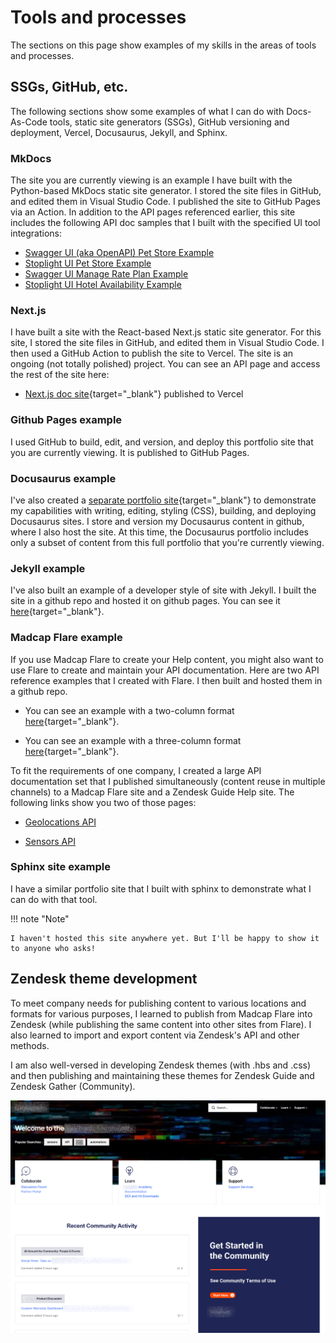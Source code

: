 # Tools and processes

The sections on this page show examples of my skills in the areas of
tools and processes.

## SSGs, GitHub, etc.

The following sections show some examples of what I can do with Docs-As-Code tools, static site generators (SSGs), GitHub versioning and deployment, Vercel, Docusaurus, Jekyll, and Sphinx.

### MkDocs

The site you are currently viewing is an example I have built with the Python-based MkDocs static site generator. I stored the site files in GitHub, and edited them in Visual Studio Code. I published the site to GitHub Pages via an Action. In addition to the API pages referenced earlier, this site includes the following API doc samples that I built with the specified UI tool integrations:

- [Swagger UI (aka OpenAPI) Pet Store Example](../ProductCatalog/PetStoreSwgUiTag.md)
- [Stoplight UI Pet Store Example](../ProductCatalog/PetStoreStoplight.md)
- [Swagger UI Manage Rate Plan Example](../ProductCatalog/ManageRatePlan.md)
- [Stoplight UI Hotel Availability Example](../ProductCatalog/HotelAvail.md)

### Next.js

I have built a site with the React-based Next.js static site generator. For this site, I stored the site files in GitHub, and edited them in Visual Studio Code. I then used a GitHub Action to publish the site to Vercel. The site is an ongoing (not totally polished) project. You can see an API page and access the rest of the site here:

- [Next.js doc site](https://portfolionextjs07.vercel.app/API%20and%20Tools/geolocations-api){target="\_blank"} published to Vercel

### Github Pages example

I used GitHub to build, edit, and version, and deploy this portfolio site that you are currently viewing. It is published to GitHub Pages.

### Docusaurus example

I've also created a [separate portfolio
site](https://lookatthem-tech.github.io/DocusaurusPortfolio/){target="\_blank"}
to demonstrate my capabilities with writing, editing, styling (CSS),
building, and deploying Docusaurus sites. I store and version my
Docusaurus content in github, where I also host the site. At this time,
the Docusaurus portfolio includes only a subset of content from this
full portfolio that you're currently viewing.

### Jekyll example

I've also built an example of a developer style of site with Jekyll. I
built the site in a github repo and hosted it on github pages. You can
see it
[here](https://lookatthem-tech.github.io/jekyll-project-03/index.html){target="\_blank"}.

### Madcap Flare example

If you use Madcap Flare to create your Help content, you might also want
to use Flare to create and maintain your API documentation. Here are two
API reference examples that I created with Flare. I then built and
hosted them in a github repo.

- You can see an example with a two-column format
  [here](https://lookatthem-tech.github.io/ApiDocsInFlare/Output/ryan_/HTML5/Content/RRTest.htm){target="\_blank"}.

- You can see an example with a three-column format
  [here](https://lookatthem-tech.github.io/ApiDocsInFlare/Output/ryan_/HTML5/Content/RRApiReference3Col.htm){target="\_blank"}.

To fit the requirements of one company, I created a large API
documentation set that I published simultaneously (content reuse in
multiple channels) to a Madcap Flare site and a Zendesk Guide Help site.
The following links show you two of those pages:

- [Geolocations API](ApiGeolocations.md)

- [Sensors API](sensors-api.md)

### Sphinx site example

I have a similar portfolio site that I built with sphinx to demonstrate
what I can do with that tool.

!!! note "Note"

    I haven't hosted this site anywhere yet. But I'll be happy to show it to anyone who asks!

## Zendesk theme development

To meet company needs for publishing content to various locations and
formats for various purposes, I learned to publish from Madcap Flare
into Zendesk (while publishing the same content into other sites from
Flare). I also learned to import and export content via Zendesk's API
and other methods.

I am also well-versed in developing Zendesk themes (with .hbs and .css)
and then publishing and maintaining these themes for Zendesk Guide and
Zendesk Gather (Community).

![](./ZendeskTheme.png)
